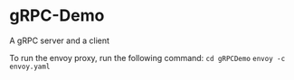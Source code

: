 # gRPC-Demo
A gRPC server and a client

To run the envoy proxy, run the following command:
```cd gRPCDemo```
```envoy -c envoy.yaml```
